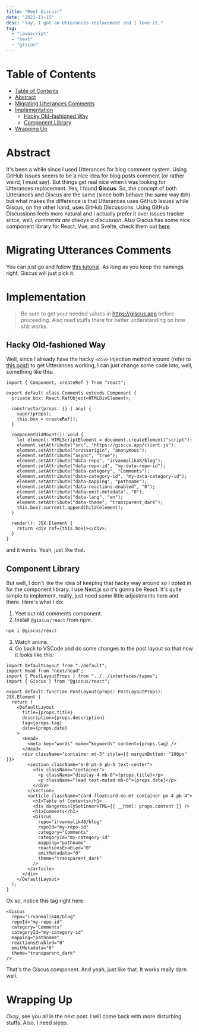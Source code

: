 ```yaml
---
title: "Meet Giscus!"
date: "2021-11-15"
desc: "Yay, I got an Utterances replacement and I love it."
tag:
  - "javascript"
  - "next"
  - "giscus"
---
```


# Table of Contents

- [Table of Contents](#table-of-contents)
- [Abstract](#abstract)
- [Migrating Utterances Comments](#migrating-utterances-comments)
- [Implementation](#implementation)
  - [Hacky Old-fashioned Way](#hacky-old-fashioned-way)
  - [Component Library](#component-library)
- [Wrapping Up](#wrapping-up)

# Abstract

It's been a while since I used Utterances for blog comment system. Using GitHub Issues seems to be a nice idea for blog posts comment (or rather weird, I must say). But things get real nice when I was looking for Utterances replacement. Yes, I found **Giscus**. So, the concept of both Utterances and Giscus are the same (since both behave the same way tbh) but what makes the difference is that Utterances uses GitHub Issues while Giscus, on the other hand, uses GitHub Discussions. Using GitHub Discussions feels more natural and I actually prefer it over issues tracker since, well, _comments are always a discussion_. Also Giscus has some nice component library for React, Vue, and Svelte, check them out [here](https://github.com/giscus/giscus-component).

# Migrating Utterances Comments

You can just go and follow [this tutorial](https://docs.github.com/en/discussions/managing-discussions-for-your-community/moderating-discussions#converting-an-issue-to-a-discussion). As long as you keep the namings right, Giscus will just pick it.

# Implementation

> Be sure to get your needed values in <https://giscus.app> before proceeding. Also read stuffs there for better understanding on how shit works.

## Hacky Old-fashioned Way

Well, since I already have the hacky `<div>` injection method around (refer to [this post](https://www.irvanma.live/posts/blog/nextjs-utterances)) to get Utterances working, I can just change some code into, well, something like this:

```ts|components/comments.tsx
import { Component, createRef } from "react";

export default class Comments extends Component {
  private box: React.RefObject<HTMLDivElement>;

  constructor(props: {} | any) {
    super(props);
    this.box = createRef();
  }

  componentDidMount(): void {
    let element: HTMLScriptElement = document.createElement("script");
    element.setAttribute("src", "https://giscus.app/client.js");
    element.setAttribute("crossorigin", "anonymous");
    element.setAttribute("async", "true");
    element.setAttribute("data-repo", "irvanmalik48/blog");
    element.setAttribute("data-repo-id", "my-data-repo-id");
    element.setAttribute("data-category", "Comments");
    element.setAttribute("data-category-id", "my-data-category-id");
    element.setAttribute("data-mapping", "pathname");
    element.setAttribute("data-reactions-enabled", "0");
    element.setAttribute("data-emit-metadata", "0");
    element.setAttribute("data-lang", "en");
    element.setAttribute("data-theme", "transparent_dark");
    this.box?.current?.appendChild(element);
  }

  render(): JSX.Element {
    return <div ref={this.box}></div>;
  }
}
```

and it works. Yeah, just like that.

## Component Library

But well, I don't like the idea of keeping that hacky way around so I opted in for the component library. I use Next.js so it's gonna be React. It's quite simple to implement, really, just need some little adjustments here and there. Here's what I do:

1. Yeet out old comments component.
2. Install `@giscus/react` from npm.

```bash
npm i @giscus/react
```

3. Watch anime.
4. Go back to VSCode and do some changes to the post layout so that now it looks like this:

```tsx|components/layout/post.tsx
import DefaultLayout from "./default";
import Head from "next/head";
import { PostLayoutProps } from "../../interfaces/types";
import { Giscus } from "@giscus/react";

export default function PostLayout(props: PostLayoutProps): JSX.Element {
  return (
    <DefaultLayout
      title={props.title}
      description={props.description}
      tag={props.tag}
      date={props.date}
    >
      <Head>
        <meta key="words" name="keywords" content={props.tag} />
      </Head>
      <div className="container mt-3" style={{ marginBottom: "100px" }}>
        <section className="m-0 pt-5 pb-5 text-center">
          <div className="container">
            <p className="display-4 mb-0">{props.title}</p>
            <p className="lead text-muted mb-0">{props.date}</p>
          </div>
        </section>
        <article className="card floatcard-no-mt container px-4 pb-4">
          <h1>Table of Contents</h1>
          <div dangerouslySetInnerHTML={{ __html: props.content }} />
          <h1>Comments</h1>
          <Giscus
            repo="irvanmalik48/blog"
            repoId="my-repo-id"
            category="Comments"
            categoryId="my-category-id"
            mapping="pathname"
            reactionsEnabled="0"
            emitMetadata="0"
            theme="transparent_dark"
          />
        </article>
      </div>
    </DefaultLayout>
  );
}
```

Ok so, notice this tag right here:

```tsx
<Giscus
  repo="irvanmalik48/blog"
  repoId="my-repo-id"
  category="Comments"
  categoryId="my-category-id"
  mapping="pathname"
  reactionsEnabled="0"
  emitMetadata="0"
  theme="transparent_dark"
/>
```

That's the Giscus component. And yeah, just like that. It works really darn well.

# Wrapping Up

Okay, see you all in the next post. I will come back with more disturbing stuffs. Also, I need sleep.
